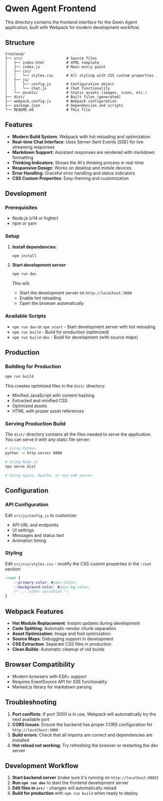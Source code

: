 # Qwen Agent Frontend

This directory contains the frontend interface for the Qwen Agent application, built with Webpack for modern development workflow.

## Structure

```
frontend/
├── src/                    # Source files
│   ├── index.html          # HTML template
│   ├── index.js            # Main entry point
│   ├── css/
│   │   └── styles.css      # All styling with CSS custom properties
│   ├── js/
│   │   ├── config.js       # Configuration object
│   │   └── chat.js         # Chat functionality
│   └── assets/             # Static assets (images, icons, etc.)
├── dist/                   # Built files (generated)
├── webpack.config.js       # Webpack configuration
├── package.json            # Dependencies and scripts
└── README.md               # This file
```

## Features

- **Modern Build System**: Webpack with hot reloading and optimization
- **Real-time Chat Interface**: Uses Server-Sent Events (SSE) for live streaming responses
- **Markdown Support**: Assistant responses are rendered with markdown formatting
- **Thinking Indicators**: Shows the AI's thinking process in real-time
- **Responsive Design**: Works on desktop and mobile devices
- **Error Handling**: Graceful error handling and status indicators
- **CSS Custom Properties**: Easy theming and customization

## Development

### Prerequisites

- Node.js (v14 or higher)
- npm or yarn

### Setup

1. **Install dependencies**:
   ```bash
   npm install
   ```

2. **Start development server**:
   ```bash
   npm run dev
   ```
   
   This will:
   - Start the development server on `http://localhost:3000`
   - Enable hot reloading
   - Open the browser automatically

### Available Scripts

- `npm run dev` or `npm start` - Start development server with hot reloading
- `npm run build` - Build for production (optimized)
- `npm run build:dev` - Build for development (with source maps)

## Production

### Building for Production

```bash
npm run build
```

This creates optimized files in the `dist/` directory:
- Minified JavaScript with content hashing
- Extracted and minified CSS
- Optimized assets
- HTML with proper asset references

### Serving Production Build

The `dist/` directory contains all the files needed to serve the application. You can serve it with any static file server:

```bash
# Using Python
python -m http.server 8080

# Using Node.js
npx serve dist

# Using nginx, Apache, or any web server
```

## Configuration

### API Configuration

Edit `src/js/config.js` to customize:
- API URL and endpoints
- UI settings
- Messages and status text
- Animation timing

### Styling

Edit `src/css/styles.css` - modify the CSS custom properties in the `:root` section:
```css
:root {
    --primary-color: #your-color;
    --background-color: #your-bg-color;
    /* ... other variables */
}
```

## Webpack Features

- **Hot Module Replacement**: Instant updates during development
- **Code Splitting**: Automatic vendor chunk separation
- **Asset Optimization**: Image and font optimization
- **Source Maps**: Debugging support in development
- **CSS Extraction**: Separate CSS files in production
- **Clean Builds**: Automatic cleanup of old builds

## Browser Compatibility

- Modern browsers with ES6+ support
- Requires EventSource API for SSE functionality
- Marked.js library for markdown parsing

## Troubleshooting

1. **Port conflicts**: If port 3000 is in use, Webpack will automatically try the next available port
2. **CORS Issues**: Ensure the backend has proper CORS configuration for `http://localhost:3000`
3. **Build errors**: Check that all imports are correct and dependencies are installed
4. **Hot reload not working**: Try refreshing the browser or restarting the dev server

## Development Workflow

1. **Start backend server** (make sure it's running on `http://localhost:8002`)
2. **Run `npm run dev`** to start the frontend development server
3. **Edit files in `src/`** - changes will automatically reload
4. **Build for production** with `npm run build` when ready to deploy 